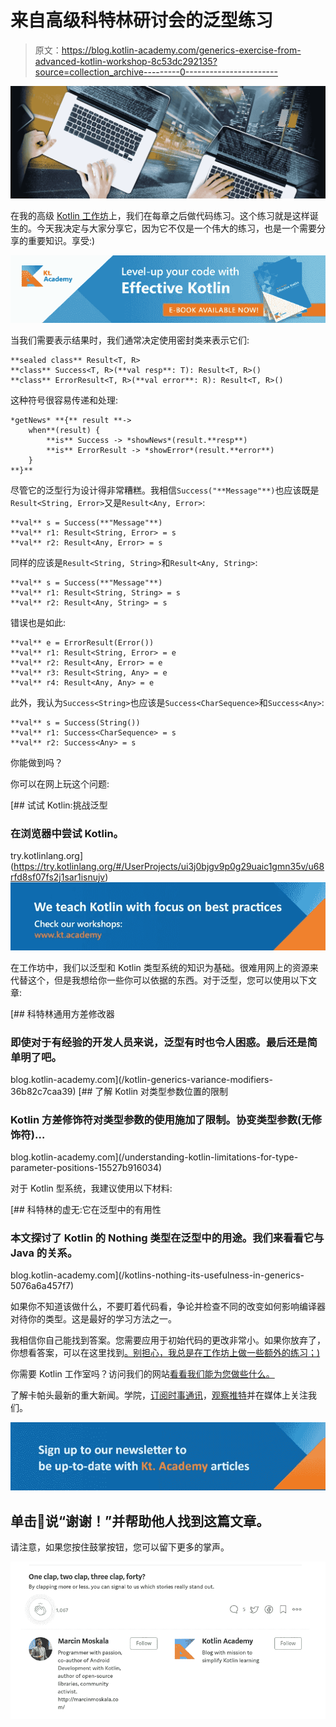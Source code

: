 # 来自高级科特林研讨会的泛型练习

> 原文：<https://blog.kotlin-academy.com/generics-exercise-from-advanced-kotlin-workshop-8c53dc292135?source=collection_archive---------0----------------------->

![](img/b62101ac432613b2f47dc73ed0bfa905.png)

在我的高级 [Kotlin 工作坊](https://www.kt.academy/)上，我们在每章之后做代码练习。这个练习就是这样诞生的。今天我决定与大家分享它，因为它不仅是一个伟大的练习，也是一个需要分享的重要知识。享受:)

[![](img/0742a8ad0cfd3851db2d28061bf6f214.png)](https://leanpub.com/effectivekotlin/c/3YYtCtqCC6a4)

当我们需要表示结果时，我们通常决定使用密封类来表示它们:

```
**sealed class** Result<T, R>
**class** Success<T, R>(**val resp**: T): Result<T, R>()
**class** ErrorResult<T, R>(**val error**: R): Result<T, R>()
```

这种符号很容易传递和处理:

```
*getNews* **{** result **-> 
    when**(result) {
        **is** Success -> *showNews*(result.**resp**)
        **is** ErrorResult -> *showError*(result.**error**)
    }
**}**
```

尽管它的泛型行为设计得非常糟糕。我相信`Success("**Message"**)`也应该既是`Result<String, Error>`又是`Result<Any, Error>`:

```
**val** s = Success(**"Message"**)
**val** r1: Result<String, Error> = s
**val** r2: Result<Any, Error> = s
```

同样的应该是`Result<String, String>`和`Result<Any, String>`:

```
**val** s = Success(**"Message"**)
**val** r1: Result<String, String> = s
**val** r2: Result<Any, String> = s
```

错误也是如此:

```
**val** e = ErrorResult(Error())
**val** r1: Result<String, Error> = e
**val** r2: Result<Any, Error> = e
**val** r3: Result<String, Any> = e
**val** r4: Result<Any, Any> = e
```

此外，我认为`Success<String>`也应该是`Success<CharSequence>`和`Success<Any>`:

```
**val** s = Success(String())
**val** r1: Success<CharSequence> = s
**val** r2: Success<Any> = s
```

你能做到吗？

你可以在网上玩这个问题:

[](https://try.kotlinlang.org/#/UserProjects/ui3j0bjgv9p0g29uaic1gmn35v/u68rfd8sf07fs2j1sar1isnujv) [## 试试 Kotlin:挑战泛型

### 在浏览器中尝试 Kotlin。

try.kotlinlang.org](https://try.kotlinlang.org/#/UserProjects/ui3j0bjgv9p0g29uaic1gmn35v/u68rfd8sf07fs2j1sar1isnujv) [![](img/018370a2476e1ce49e6d3299428b4f2a.png)](https://www.kt.academy/#workshops-offer)

在工作坊中，我们以泛型和 Kotlin 类型系统的知识为基础。很难用网上的资源来代替这个，但是我想给你一些你可以依据的东西。对于泛型，您可以使用以下文章:

[](/kotlin-generics-variance-modifiers-36b82c7caa39) [## 科特林通用方差修改器

### 即使对于有经验的开发人员来说，泛型有时也令人困惑。最后还是简单明了吧。

blog.kotlin-academy.com](/kotlin-generics-variance-modifiers-36b82c7caa39) [](/understanding-kotlin-limitations-for-type-parameter-positions-15527b916034) [## 了解 Kotlin 对类型参数位置的限制

### Kotlin 方差修饰符对类型参数的使用施加了限制。协变类型参数(无修饰符)…

blog.kotlin-academy.com](/understanding-kotlin-limitations-for-type-parameter-positions-15527b916034) 

对于 Kotlin 型系统，我建议使用以下材料:

[](/kotlins-nothing-its-usefulness-in-generics-5076a6a457f7) [## 科特林的虚无:它在泛型中的有用性

### 本文探讨了 Kotlin 的 Nothing 类型在泛型中的用途。我们来看看它与 Java 的关系。

blog.kotlin-academy.com](/kotlins-nothing-its-usefulness-in-generics-5076a6a457f7) 

如果你不知道该做什么，不要盯着代码看，争论并检查不同的改变如何影响编译器对待你的类型。这是最好的学习方法之一。

我相信你自己能找到答案。您需要应用于初始代码的更改非常小。如果你放弃了，你想看答案，可以在这里找到[。别担心，我总是在工作坊上做一些额外的练习；)](https://gist.github.com/MarcinMoskala/29d0095bb3b8881d6c0e7c1d58d96a8d)

你需要 Kotlin 工作室吗？访问我们的网站[看看我们能为您做些什么。](https://www.kt.academy/)

了解卡帕头最新的重大新闻。学院，[订阅时事通讯](https://kotlin-academy.us17.list-manage.com/subscribe?u=5d3a48e1893758cb5be5c2919&id=d2ba84960a)，[观察推特](https://twitter.com/ktdotacademy)并在媒体上关注我们。

[![](img/3146970f03e44cb07afe660b0d43e045.png)](http://eepurl.com/diMmGv)

## 单击👏说“谢谢！”并帮助他人找到这篇文章。

请注意，如果您按住鼓掌按钮，您可以留下更多的掌声。

![](img/f36a792ac0eb95fc577e6f4125dba956.png)
